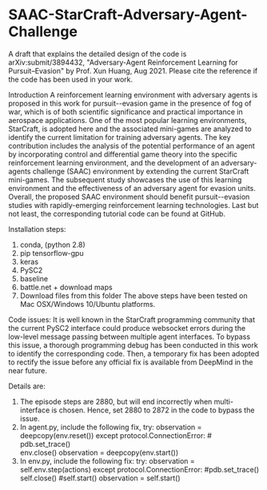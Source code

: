 # SAAC-StarCraft-Adversary-Agent-Challenge


A draft that explains the detailed design of the code is arXiv:submit/3894432, "Adversary-Agent Reinforcement Learning for Pursuit–Evasion" by Prof. Xun Huang, Aug 2021. Please cite the reference if the code has been used in your work. 



Introduction
A reinforcement learning environment with adversary agents is proposed in this work for pursuit--evasion game in the presence of fog of war, which is of both scientific significance and practical importance in aerospace applications. One of the most popular learning environments, StarCraft, is adopted here and the associated mini-games are analyzed to identify the current limitation for training adversary agents. The key contribution includes the analysis of the potential performance of an agent by incorporating control and differential game theory into the specific reinforcement learning environment, and the development of an adversary-agents challenge (SAAC) environment by extending the current StarCraft mini-games. The subsequent study showcases the use of this learning environment and the effectiveness of an adversary agent for evasion units. Overall, the proposed SAAC environment should benefit pursuit--evasion studies with rapidly-emerging reinforcement learning technologies. Last but not least, the corresponding tutorial code can be found at GitHub. 



Installation steps: 
1. conda, (python 2.8)
2. pip tensorflow-gpu 
3. keras
4. PySC2
5. baseline 
6. battle.net + download maps 
7. Download files from this folder
The above steps have been tested on Mac OSX/Windows 10/Ubuntu platforms. 


Code issues: 
It is well known in the StarCraft programming community that the current PySC2 interface could produce websocket errors during the low-level message passing between multiple agent interfaces. To bypass this issue, a thorough programming debug has been conducted in this work to identify the corresponding code. Then, a temporary fix has been adopted to rectify the issue before any official fix is available from DeepMind in the near future. 

Details are: 
1. The episode steps are 2880, but will end incorrectly when multi-interface is chosen. Hence, set 2880 to 2872 in the code to bypass the issue. 
2. In agent.py, include the following fix, 
                    try:
                        observation = deepcopy(env.reset())
                    except protocol.ConnectionError:
                    #    pdb.set_trace()   
                        env.close()
                        observation = deepcopy(env.start())   
3. In env.py, include the following fix: 
      try:
            observation = self.env.step(actions)
        except protocol.ConnectionError:
            #pdb.set_trace()
            self.close()
            #self.start()
            observation = self.start()


